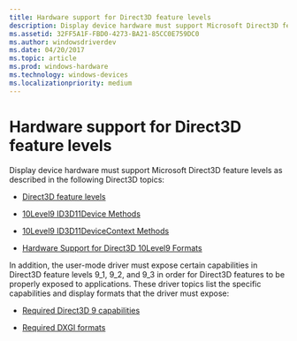 ```yaml
---
title: Hardware support for Direct3D feature levels
description: Display device hardware must support Microsoft Direct3D feature levels as described in the following Direct3D topics Direct3D feature levels10Level9 ID3D11Device Methods10Level9 ID3D11DeviceContext MethodsHardware Support for Direct3D 10Level9 FormatsIn addition, the user-mode driver must expose certain capabilities in Direct3D feature levels 9_1, 9_2, and 9_3 in order for Direct3D features to be properly exposed to applications. These driver topics list the specific capabilities and display formats that the driver must expose Required Direct3D 9 capabilitiesRequired DXGI formats.
ms.assetid: 32FF5A1F-FBD0-4273-BA21-85CC0E759DC0
ms.author: windowsdriverdev
ms.date: 04/20/2017
ms.topic: article
ms.prod: windows-hardware
ms.technology: windows-devices
ms.localizationpriority: medium
---
```


# Hardware support for Direct3D feature levels


Display device hardware must support Microsoft Direct3D feature levels as described in the following Direct3D topics:

-   [Direct3D feature levels](https://msdn.microsoft.com/library/windows/desktop/ff476876)

-   [10Level9 ID3D11Device Methods](https://msdn.microsoft.com/library/windows/desktop/ff476150)

-   [10Level9 ID3D11DeviceContext Methods](https://msdn.microsoft.com/library/windows/desktop/ff476149)

-   [Hardware Support for Direct3D 10Level9 Formats](https://msdn.microsoft.com/library/windows/desktop/ff471324)

In addition, the user-mode driver must expose certain capabilities in Direct3D feature levels 9\_1, 9\_2, and 9\_3 in order for Direct3D features to be properly exposed to applications. These driver topics list the specific capabilities and display formats that the driver must expose:
-   [Required Direct3D 9 capabilities](required-direct3d-9-capabilities.md)

-   [Required DXGI formats](required-dxgi-formats.md)

 

 





